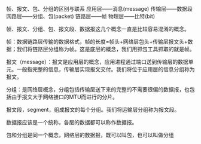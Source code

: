 
帧、报文、包、分组的区别与联系 
    应用层——消息(message) 
    传输层——数据段 
    网路层——分组、包(packet) 
    链路层——帧 
    物理层——比特(bit)


帧、报文、分组、包、报文段、数据报这几个概念一直是比较容易混淆的概念。

帧：数据链路层传输的数据格式，帧的长度=帧头+网络层包头+传输层报文头+数据；我们将链路层分组称为帧。这是底层的概念，我们用抓包工具抓取的就是帧。

报文（message）：报文是应用层的概念，应用进程通过端口送到传输层的数据单元。一般指完整的信息，传输层实现报文交付。我们将位于应用层的信息分组称为报文。

分组：是网络层概念，分组包括传输层送下来的完整的不需要很偏的数据报，也包括由于报文大于网络接口的MTU而进行的分片。

报文段，segment，组成报文的每个分组。我们将运输层分组称为报文段。

数据报应该是一个统称，各层的数据都可以称作数据报。

包和分组是同一个概念，网络层的数据报，既可以叫包，也可以叫做分组 